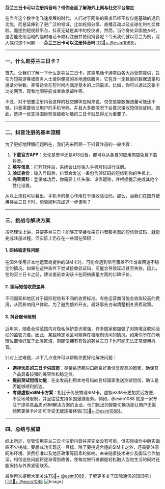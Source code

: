 **芬兰三日卡可以注册抖音吗？带你全面了解海外上网与社交平台绑定**

在当今这个数字化飞速发展的时代，人们对于网络的需求已经不仅仅是基础的通讯功能，而是延伸到了更广泛的领域，比如视频分享、直播互动以及全球化的社交体验。而提到短视频平台，抖音无疑是其中的佼佼者。然而，当你身处异国他乡时，是否能使用当地的临时电话卡顺利注册并使用抖音呢？今天我们就以芬兰为例，深入探讨这个问题——**芬兰三日卡可以注册抖音吗**[[TG💪+ @esim1088](https://t.me/s/esim1088)]。

---

### 一、什么是芬兰三日卡？

首先，让我们了解一下什么是芬兰三日卡。这类电话卡通常由各大运营商提供，旨在为短期游客或商务人士提供便捷的本地通信服务。它包含一定数量的数据流量和通话分钟数，非常适合在短时间内满足基本的上网需求。比如，你可以通过这张卡浏览网页、观看地图导航或者收发邮件等。

不过，对于想要注册抖音这样的社交媒体应用来说，仅仅依靠数据流量可能还不够。抖音需要验证用户的手机号码，并且大多数情况下会要求接收短信验证码。因此，选择一张支持国际短信接收功能的三日卡就显得尤为重要了。

---

### 二、抖音注册的基本流程

为了更好地理解问题所在，我们先来回顾一下抖音注册的一般步骤：

1. **下载官方APP**：无论是安卓还是iOS设备，都可以从各自的应用商店免费下载抖音。
2. **填写信息**：打开软件后，系统会让你输入手机号码进行注册。
3. **验证身份**：输入号码后，抖音会发送一条包含验证码的短信到你的手机上。
4. **完善资料**：登录成功后，你需要上传头像、设置昵称，并根据提示完成其他个性化设置。

从以上流程可以看出，手机卡的核心作用在于接收验证码。那么，当我们在国外使用芬兰三日卡时，能否顺利完成这一步骤呢？

---

### 三、挑战与解决方案

虽然理论上讲，只要芬兰三日卡能够正常接收来自抖音服务器的短信验证码，就能完成注册过程，但实际上仍存在一些潜在障碍：

#### 1. 网络稳定性问题
在国外使用非本地运营商提供的SIM卡时，可能会遇到信号覆盖不佳或者网速不稳定的情况。如果在这种条件下尝试接收验证码，可能会导致延迟甚至失败。因此，在购买三日卡之前，建议提前查询该卡在网络质量方面的口碑评价。

#### 2. 国际短信收费差异
不同国家和地区对于国际短信有不同的收费标准。有些运营商可能会收取较高的费用，从而影响用户体验。为了避免额外开支，最好事先咨询清楚相关资费政策。

#### 3. 抖音账号限制
近年来，随着全球范围内对隐私保护意识增强，许多国家都加强了对跨境互联网活动的监管力度。因此，某些特定地区可能存在被限制访问的情况。如果你所在的地理位置恰好属于此类区域，则即便拥有有效的芬兰三日卡也可能无法正常使用抖音。

针对上述难题，以下几点或许可以帮助你更好地解决问题：

- **选择优质的三日卡供应商**：尽量挑选那些口碑良好且信誉度高的商家，确保其产品具备较强的兼容性和稳定性。
- **提前测试短信功能**：在出发前利用本地号码向目标国家发送测试短信，确认是否能够顺利抵达。
- **考虑虚拟eSIM卡方案**：相比于传统物理SIM卡，虚拟eSIM卡更加灵活方便，不受地域限制，并且往往支持多国漫游服务。例如，@esim1088 就是一家专注于提供高品质eSIM解决方案的企业，他们推出的智能切换功能让用户无需频繁更换卡片即可享受无缝连接体验[[TG💪+ @esim1088](https://t.me/s/esim1088)]。

---

### 四、总结与展望

综上所述，尽管使用芬兰三日卡注册抖音并非完全没有可能，但实际操作中确实面临不少挑战。要想成功实现这一目标，除了要挑选合适的SIM卡之外，还需要注意网络环境、资费标准以及地区政策等因素的影响。未来随着技术进步及国际合作加深，相信这些问题将逐渐得到改善，使每位旅行者都能轻松融入当地生活的同时还能保持与外界紧密联系。

最后再次提醒大家关注[TG💪+ @esim1088](https://t.me/s/esim1088)，了解更多关于国际通信的知识吧！[[TG💪+ @esim1088](https://t.me/s/esim1088) ![Image](https://i.postimg.cc/4NQfJmqS/Snipaste-2025-05-13-00-14-12.png)]